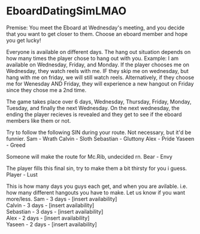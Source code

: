 # EboardDatingSimLMAO

Premise: You meet the Eboard at Wednesday's meeting, and you decide that you want to get closer to them. Choose an eboard member and hope you get lucky!

Everyone is available on different days. The hang out situation depends on how many times the player chose to hang out with you.
Example: I am available on Wednesday, Friday, and Monday. If the player chooses me on Wednesday, they watch reels with me. IF they skip me on wednesday, but hang with me on friday, we will still watch reels. Alternatively, if they choose me for Wenesday AND Friday, they will experience a new hangout on Friday since they chose me a 2nd time.

The game takes place over 6 days, Wednesday, Thursday, Friday, Monday, Tuesday, and finally the next Wednesday. On the next wednesday, the ending the player recieves is revealed and they get to see if the eboard members like them or not.

Try to follow the following SIN during your route. Not necessary, but it'd be funnier.
Sam - Wrath
Calvin - Sloth
Sebastian - Gluttony
Alex - Pride
Yaseen - Greed

Someone will make the route for Mc.Rib, undecided rn.
Bear - Envy

The player fills this final sin, try to make them a bit thirsty for you i guess.
Player - Lust

This is how many days you guys each get, and when you are avilable. i.e. how many different hangouts you have to make.  Let us know if you want more/less.
Sam - 3 days - [insert availability] <br>
Calvin - 3 days - [insert availability] <br>
Sebastian - 3 days - [insert availability] <br>
Alex - 2 days - [insert availability] <br>
Yaseen - 2 days - [insert availability]


